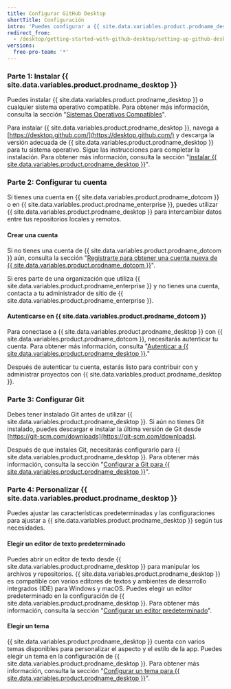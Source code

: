 ```yaml
---
title: Configurar GitHub Desktop
shortTitle: Configuración
intro: 'Puedes configurar a {{ site.data.variables.product.prodname_desktop }} para que se ajuste a tus necesidades y así contribuir con proyectos.'
redirect_from:
  - /desktop/getting-started-with-github-desktop/setting-up-github-desktop
versions:
  free-pro-team: '*'
---
```


### Parte 1: Instalar {{ site.data.variables.product.prodname_desktop }}

Puedes instalar {{ site.data.variables.product.prodname_desktop }} o cualquier sistema operativo compatible. Para obtener más información, consulta la sección "[Sistemas Operativos Compatibles](/desktop/getting-started-with-github-desktop/supported-operating-systems)".

Para instalar {{ site.data.variables.product.prodname_desktop }}, navega a [https://desktop.github.com/](https://desktop.github.com/) y descarga la versión adecuada de {{ site.data.variables.product.prodname_desktop }} para tu sistema operativo. Sigue las instrucciones para completar la instalación. Para obtener más información, consulta la sección "[Instalar {{ site.data.variables.product.prodname_desktop }}](/desktop/getting-started-with-github-desktop/installing-github-desktop)".

### Parte 2: Configurar tu cuenta

Si tienes una cuenta en {{ site.data.variables.product.prodname_dotcom }} o en {{ site.data.variables.product.prodname_enterprise }}, puedes utilizar {{ site.data.variables.product.prodname_desktop }} para intercambiar datos entre tus repositorios locales y remotos.

#### Crear una cuenta
Si no tienes una cuenta de {{ site.data.variables.product.prodname_dotcom }} aún, consulta la sección "[Registrarte para obtener una cuenta nueva de {{ site.data.variables.product.prodname_dotcom }}](/articles/signing-up-for-a-new-github-account/)".

Si eres parte de una organización que utiliza {{ site.data.variables.product.prodname_enterprise }} y no tienes una cuenta, contacta a tu administrador de sitio de {{ site.data.variables.product.prodname_enterprise }}.

#### Autenticarse en {{ site.data.variables.product.prodname_dotcom }}
Para conectase a {{ site.data.variables.product.prodname_desktop }} con {{ site.data.variables.product.prodname_dotcom }}, necesitarás autenticar tu cuenta. Para obtener más información, consulta "[Autenticar a {{ site.data.variables.product.prodname_desktop }}](/desktop/getting-started-with-github-desktop/authenticating-to-github)."

Después de autenticar tu cuenta, estarás listo para contribuir con y administrar proyectos con {{ site.data.variables.product.prodname_desktop }}.

### Parte 3: Configurar Git
Debes tener instalado Git antes de utilizar {{ site.data.variables.product.prodname_desktop }}. Si aún no tienes Git instalado, puedes descargar e instalar la última versión de Git desde [https://git-scm.com/downloads](https://git-scm.com/downloads).

Después de que instales Git, necesitarás configurarlo para {{ site.data.variables.product.prodname_desktop }}. Para obtener más información, consulta la sección "[Configurar a Git para {{ site.data.variables.product.prodname_desktop }}](/desktop/getting-started-with-github-desktop/configuring-git-for-github-desktop)".

### Parte 4: Personalizar {{ site.data.variables.product.prodname_desktop }}
Puedes ajustar las características predeterminadas y las configuraciones para ajustar a {{ site.data.variables.product.prodname_desktop }} según tus necesidades.

#### Elegir un editor de texto predeterminado
Puedes abrir un editor de texto desde {{ site.data.variables.product.prodname_desktop }} para manipular los archivos y repositorios. {{ site.data.variables.product.prodname_desktop }} es compatible con varios editores de textos y ambientes de desarrollo integrados (IDE) para Windows y macOS. Puedes elegir un editor predeterminado en la configuración de {{ site.data.variables.product.prodname_desktop }}. Para obtener más información, consulta la sección "[Configurar un editor predeterminado](/desktop/getting-started-with-github-desktop/configuring-a-default-editor)".

#### Elegir un tema
{{ site.data.variables.product.prodname_desktop }} cuenta con varios temas disponibles para personalizar el aspecto y el estilo de la app. Puedes elegir un tema en la configuración de {{ site.data.variables.product.prodname_desktop }}. Para obtener más información, consulta la sección "[Configurar un tema para {{ site.data.variables.product.prodname_desktop }}](/desktop/getting-started-with-github-desktop/setting-a-theme-for-github-desktop)".
